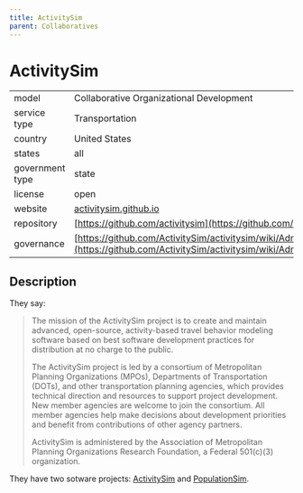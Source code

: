 ```yaml
---
title: ActivitySim
parent: Collaboratives
---
```


# ActivitySim

|                   |                                          |
|:------------------|:-----------------------------------------|
| model             | Collaborative Organizational Development 
| service type      | Transportation
| country           | United States
| states            | all
| government type   | state
| license           | open
| website           | [activitysim.github.io](https://activitysim.github.io/)
| repository			| [https://github.com/activitysim](https://github.com/activitysim)
| governance			| [https://github.com/ActivitySim/activitysim/wiki/Administration](https://github.com/ActivitySim/activitysim/wiki/Administration)

## Description

They say:

>The mission of the ActivitySim project is to create and maintain advanced, open-source, activity-based travel behavior modeling software based on best software development practices for distribution at no charge to the public.
>
>The ActivitySim project is led by a consortium of Metropolitan Planning Organizations (MPOs), Departments of Transportation (DOTs), and other transportation planning agencies, which provides technical direction and resources to support project development. New member agencies are welcome to join the consortium. All member agencies help make decisions about development priorities and benefit from contributions of other agency partners.
>
>ActivitySim is administered by the Association of Metropolitan Planning Organizations Research Foundation, a Federal 501(c)(3) organization.

They have two sotware projects: [ActivitySim](https://github.com/ActivitySim/activitysim) and [PopulationSim](https://github.com/ActivitySim/populationsim).
